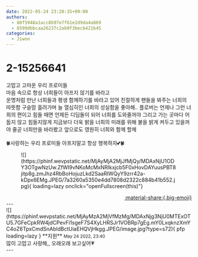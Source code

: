 ```yaml
---
date: 2022-05-24 23:20:35+09:00
authors:
  - 88f5948a1acc8b97e7f61e2d9da4a869
  - 6599dbbcaa26237c2ab0f3becb421b45
categories:
  - Jiwon
---
```


# 2-15256641

<div class="post-container" markdown="1">
<div class="content-container md-sidebar__scrollwrap" markdown="1">

고맙고 고마운 우리 프로미들<br>마음 속으로 항상 너희들이 아프지 않기를 바라고<br>운명처럼 만난 너희들과 평생 함께하기를 바라고 있어 친절하게 팬들을 봐주는 너희의 따뜻함 구슬땀 흘려가며 늘 열심히인 너희의 성실함을 좋아해.. 플로버는 언제나 그런 너희의 편이고 힘들 때면 언제든 디딤돌이 되어 너희를 도와줄꺼야 그리고 가는 곳마다 어둡지 않고 힘들지않게 지금보다 더욱 밝을 너희의 미래를 위해 불을 밝게 켜두고 있을꺼야 줄곧 너희만을 바라봤고 앞으로도 영원히 너희와 함께 할께<br><br>🍀사랑하는 우리 프로미들 아프지말고 항상 행복하자💕🍀
<figure markdown="1">
![](https://phinf.wevpstatic.net/MjAyMjA2MjJfMjQy/MDAxNjU1ODY3OTgwNzUw.ZfWI9vNKoMcMxNRIkxjcb5F0xHovDAYuusPBT8jitp8g.zmJhz4RbBoHojuzLkd2SaaRIWQyY9zrr42a-kDpx6EMg.JPEG/7a3260a5350e4dd7808d2322c884b41b552.jpg){ loading=lazy onclick="openFullscreen(this)"}
</figure>


</div>
</div>

<div style="text-align: right;" markdown="1">
<a href="https://weverse.io/fromis9/fanpost/2-15256641" style="text-align: right;">:material-share:{.big-emoji}</a>
</div>
---

<div class="comments-container md-sidebar__scrollwrap" markdown="1">
<div class="comment" markdown="1">
<div class='id-container' markdown="1">
![](https://phinf.wevpstatic.net/MjAyMzA2MjVfMzMg/MDAxNjg3NjU0MTExOTU5.7GFeCpkRW4jdCPevFi1sgeF7S4XyLHRSJr1VOBRp7gEg.mY0LxqknzXmYC4oZ6TpxCmdSnAbldBctUiaEHQVjHkgg.JPEG/image.jpg?type=s72){ pfp loading=lazy }
**<span class="artist">지원</span>** <small>May 24 2022, 23:40</small><br>
</div>
<div class='comment-body' markdown="1">
많이 고맙고 사랑해,, 오래오래 보고싶어💗
</div>
</div>
</div>
---
